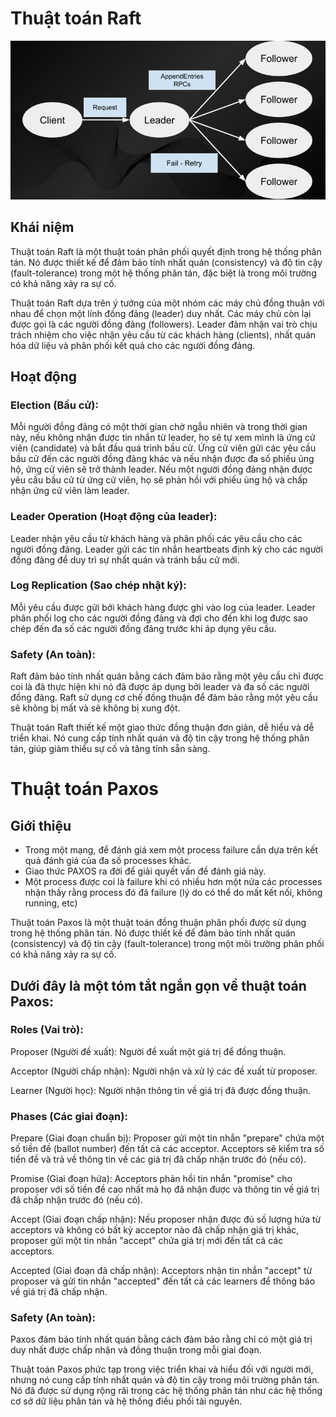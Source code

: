 # Thuật toán Raft
![Alt text](/Picture/Storage/raft.png)
## Khái niệm

Thuật toán Raft là một thuật toán phân phối quyết định trong hệ thống phân tán. Nó được thiết kế để đảm bảo tính nhất quán (consistency) và độ tin cậy (fault-tolerance) trong một hệ thống phân tán, đặc biệt là trong môi trường có khả năng xảy ra sự cố.

Thuật toán Raft dựa trên ý tưởng của một nhóm các máy chủ đồng thuận với nhau để chọn một lính đồng đảng (leader) duy nhất. Các máy chủ còn lại được gọi là các người đồng đảng (followers). Leader đảm nhận vai trò chịu trách nhiệm cho việc nhận yêu cầu từ các khách hàng (clients), nhất quán hóa dữ liệu và phân phối kết quả cho các người đồng đảng.

## Hoạt động

### Election (Bầu cử):

Mỗi người đồng đảng có một thời gian chờ ngẫu nhiên và trong thời gian này, nếu không nhận được tin nhắn từ leader, họ sẽ tự xem mình là ứng cử viên (candidate) và bắt đầu quá trình bầu cử.
Ứng cử viên gửi các yêu cầu bầu cử đến các người đồng đảng khác và nếu nhận được đa số phiếu ủng hộ, ứng cử viên sẽ trở thành leader.
Nếu một người đồng đảng nhận được yêu cầu bầu cử từ ứng cử viên, họ sẽ phản hồi với phiếu ủng hộ và chấp nhận ứng cử viên làm leader.
### Leader Operation (Hoạt động của leader):

Leader nhận yêu cầu từ khách hàng và phân phối các yêu cầu cho các người đồng đảng.
Leader gửi các tin nhắn heartbeats định kỳ cho các người đồng đảng để duy trì sự nhất quán và tránh bầu cử mới.
### Log Replication (Sao chép nhật ký):

Mỗi yêu cầu được gửi bởi khách hàng được ghi vào log của leader.
Leader phân phối log cho các người đồng đảng và đợi cho đến khi log được sao chép đến đa số các người đồng đảng trước khi áp dụng yêu cầu.
### Safety (An toàn):

Raft đảm bảo tính nhất quán bằng cách đảm bảo rằng một yêu cầu chỉ được coi là đã thực hiện khi nó đã được áp dụng bởi leader và đa số các người đồng đảng.
Raft sử dụng cơ chế đồng thuận để đảm bảo rằng một yêu cầu sẽ không bị mất và sẽ không bị xung đột.     

Thuật toán Raft thiết kế một giao thức đồng thuận đơn giản, dễ hiểu và dễ triển khai. Nó cung cấp tính nhất quán và độ tin cậy trong hệ thống phân tán, giúp giảm thiểu sự cố và tăng tính sẵn sàng.
# Thuật toán Paxos

## Giới thiệu
- Trong một mạng, để đánh giá xem một process failure cần dựa trên kết quả đánh giá của đa số processes khác.
- Giao thức PAXOS ra đời để giải quyết vấn đề đánh giá này.
- Một process được coi là failure khi có nhiều hơn một nửa các processes nhận thấy rằng process đó đã failure (lý do có thể do mất kết nối, không running, etc)

Thuật toán Paxos là một thuật toán đồng thuận phân phối được sử dụng trong hệ thống phân tán. Nó được thiết kế để đảm bảo tính nhất quán (consistency) và độ tin cậy (fault-tolerance) trong một môi trường phân phối có khả năng xảy ra sự cố.

## Dưới đây là một tóm tắt ngắn gọn về thuật toán Paxos:

### Roles (Vai trò):

Proposer (Người đề xuất): Người đề xuất một giá trị để đồng thuận.

Acceptor (Người chấp nhận): Người nhận và xử lý các đề xuất từ proposer.

Learner (Người học): Người nhận thông tin về giá trị đã được đồng thuận.
### Phases (Các giai đoạn):

Prepare (Giai đoạn chuẩn bị): Proposer gửi một tin nhắn "prepare" chứa một số tiền đề (ballot number) đến tất cả các acceptor. Acceptors sẽ kiểm tra số tiền đề và trả về thông tin về các giá trị đã chấp nhận trước đó (nếu có).

Promise (Giai đoạn hứa): Acceptors phản hồi tin nhắn "promise" cho proposer với số tiền đề cao nhất mà họ đã nhận được và thông tin về giá trị đã chấp nhận trước đó (nếu có).

Accept (Giai đoạn chấp nhận): Nếu proposer nhận được đủ số lượng hứa từ acceptors và không có bất kỳ acceptor nào đã chấp nhận giá trị khác, proposer gửi một tin nhắn "accept" chứa giá trị mới đến tất cả các acceptors.      

Accepted (Giai đoạn đã chấp nhận): Acceptors nhận tin nhắn "accept" từ proposer và gửi tin nhắn "accepted" đến tất cả các learners để thông báo về giá trị đã chấp nhận.
### Safety (An toàn):

Paxos đảm bảo tính nhất quán bằng cách đảm bảo rằng chỉ có một giá trị duy nhất được chấp nhận và đồng thuận trong mỗi giai đoạn.           

Thuật toán Paxos phức tạp trong việc triển khai và hiểu đối với người mới, nhưng nó cung cấp tính nhất quán và độ tin cậy trong môi trường phân tán. Nó đã được sử dụng rộng rãi trong các hệ thống phân tán như các hệ thống cơ sở dữ liệu phân tán và hệ thống điều phối tài nguyên.




